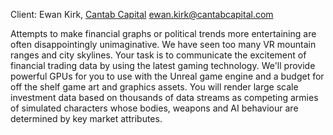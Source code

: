 Client: Ewan Kirk, [Cantab Capital](Cantab_Capital "wikilink")
<ewan.kirk@cantabcapital.com>

Attempts to make financial graphs or political trends more entertaining
are often disappointingly unimaginative. We have seen too many VR
mountain ranges and city skylines. Your task is to communicate the
excitement of financial trading data by using the latest gaming
technology. We'll provide powerful GPUs for you to use with the Unreal
game engine and a budget for off the shelf game art and graphics assets.
You will render large scale investment data based on thousands of data
streams as competing armies of simulated characters whose bodies,
weapons and AI behaviour are determined by key market attributes.